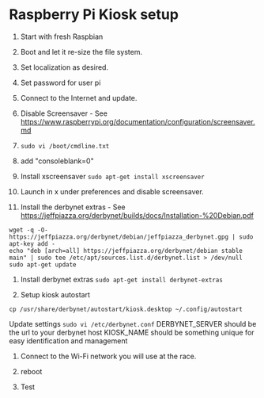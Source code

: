 # Raspberry Pi Kiosk setup

1. Start with fresh Raspbian 

1. Boot and let it re-size the file system.

1. Set localization as desired.

1. Set password for user pi

1. Connect to the Internet and update.

1. Disable Screensaver - See https://www.raspberrypi.org/documentation/configuration/screensaver.md
  
  1. ```sudo vi /boot/cmdline.txt```
  2. add "consoleblank=0"
  3. Install xscreensaver ```sudo apt-get install xscreensaver```
  4. Launch in x under preferences and disable screensaver.

1. Install the derbynet extras - See https://jeffpiazza.org/derbynet/builds/docs/Installation-%20Debian.pdf

```sudo apt-get install -y apt-transport-https
wget -q -O- https://jeffpiazza.org/derbynet/debian/jeffpiazza_derbynet.gpg | sudo apt-key add -
echo "deb [arch=all] https://jeffpiazza.org/derbynet/debian stable main" | sudo tee /etc/apt/sources.list.d/derbynet.list > /dev/null
sudo apt-get update
```

1. Install derbynet extras
```sudo apt-get install derbynet-extras```

1. Setup kiosk autostart
```mkdir ~/.config/autostart/
cp /usr/share/derbynet/autostart/kiosk.desktop ~/.config/autostart
```
Update settings ```sudo vi /etc/derbynet.conf```
 DERBYNET_SERVER should be the url to your derbynet host
 KIOSK_NAME should be something unique for easy identification and management
 
1. Connect to the Wi-Fi network you will use at the race.

1. reboot

1. Test
